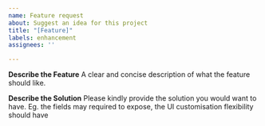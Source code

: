 ```yaml
---
name: Feature request
about: Suggest an idea for this project
title: "[Feature]"
labels: enhancement
assignees: ''

---
```


**Describe the Feature**
A clear and concise description of what the feature should like.

**Describe the Solution**
Please kindly provide the solution you would want to have. Eg. the fields may required to expose, the UI customisation flexibility should have
